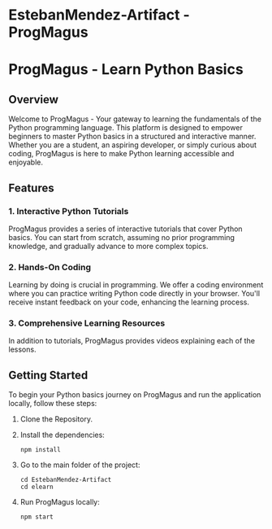 # EstebanMendez-Artifact - ProgMagus


# ProgMagus - Learn Python Basics

## Overview

Welcome to ProgMagus - Your gateway to learning the fundamentals of the Python programming language. This platform is designed to empower beginners to master Python basics in a structured and interactive manner. Whether you are a student, an aspiring developer, or simply curious about coding, ProgMagus is here to make Python learning accessible and enjoyable.

## Features

### 1. Interactive Python Tutorials

ProgMagus provides a series of interactive tutorials that cover Python basics. You can start from scratch, assuming no prior programming knowledge, and gradually advance to more complex topics.

### 2. Hands-On Coding

Learning by doing is crucial in programming. We offer a coding environment where you can practice writing Python code directly in your browser. You'll receive instant feedback on your code, enhancing the learning process.

### 3. Comprehensive Learning Resources

In addition to tutorials, ProgMagus provides videos explaining each of the lessons.

## Getting Started

To begin your Python basics journey on ProgMagus and run the application locally, follow these steps:

1. Clone the Repository.

2. Install the dependencies:
   ```
   npm install
   ```
3. Go to the main folder of the project:
   ```
   cd EstebanMendez-Artifact
   cd elearn
   ```
4. Run ProgMagus locally:
   ```
   npm start
   ```
